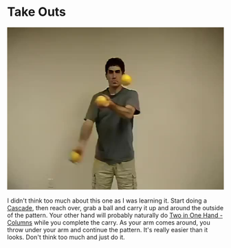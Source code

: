 # Take Outs

![TakeOuts](/site/videos/poster/takeouts.jpg)

I didn't think too much about this one as I was learning it. Start doing a [Cascade](/site/en/cascade/README.md), then reach over, grab a ball and carry it up and around the outside of the pattern. Your other hand will probably naturally do
 [Two in One Hand - Columns](/site/en/twoinonehand-columns/README.md) while you complete the carry. As your arm comes around, you throw under your arm and continue the pattern. It's really easier than it looks. Don't think too much and just do it.

